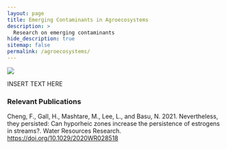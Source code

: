 ```yaml
---
layout: page
title: Emerging Contaminants in Agroecosystems
description: >
  Research on emerging contaminants
hide_description: true
sitemap: false
permalink: /agroecosystems/
---
```


![](/assets/img/blog/tree-water-grass-creek-marsh-field-657261-pxhere.com.jpg)

INSERT TEXT HERE

### Relevant Publications 
Cheng, F., Gall, H., Mashtare, M., Lee, L., and Basu, N. 2021. Nevertheless, they persisted: Can hyporheic zones increase the persistence of estrogens in streams?. Water Resources Research. https://doi.org/10.1029/2020WR028518